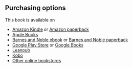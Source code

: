 ## Purchasing options

This book is available on 
* [Amazon Kindle][AmazonK] or [Amazon paperback][AmazonS]
* [Apple Books][Apple Books]
* [Barnes and Noble ebook][Barnes and Noble ebook] or [Barnes and Noble paperback][Barnes and Noble paperback]
* [Google Play Store][GooglePlay] or [Google Books][GoogleBooks]
* [Leanpub][leanpub]
* [Kobo][Kobo]
* [Other online bookstores][Other sites]



[AmazonK]:    https://smile.amazon.com/dp/B08MQY1DJC
[AmazonS]:   https://www.amazon.com/dp/1736060619
[Apple Books]:     https://books.apple.com/us/book/python-for-mechanical-and-aerospace-engineering/id1538845575?ls=1
[Barnes and Noble ebook]: https://www.barnesandnoble.com/w/python-for-mechanical-and-aerospace-engineering-alex-kenan/1138022875?ean=2940162705659
[Barnes and Noble paperback]: https://www.barnesandnoble.com/w/python-for-mechanical-and-aerospace-engineering-alex-kenan/1138022875?ean=9781736060629
[Google Play]: https://www.google.com
[Leanpub]: https://leanpub.com/pymae
[Kobo]: https://www.kobo.com/us/en/ebook/python-for-mechanical-and-aerospace-engineering
[Other sites]: https://books2read.com/u/4jLLov
[GooglePlay]: https://play.google.com/store/books/details?id=SkgFEAAAQBAJ
[GoogleBooks]: http://books.google.com/books/about?id=SkgFEAAAQBAJ
